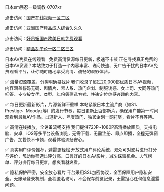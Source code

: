 日本sm残忍一级调教-0707xr


点击访问：<a href="https://vassv.pages.dev/">国产在线视频一区二区</a>

点击访问：<a href="https://rtj-3zo.pages.dev/">亚洲国产精品成人综合久久久</a>

点击访问：<a href="https://tfda.pages.dev/">好吊妞国产欧美日韩免费观看</a>

点击访问：<a href="https://bsdf-5f5.pages.dev/">精品乱子伦一区二区三区</a>


日本AV免费在线观看｜免费高清资源每日更新，极速不卡顿
正在寻找真正免费的日本AV资源？本站致力于打造一个内容丰富、访问快速、无广告干扰的日本AV免费观看平台，让你随时随地享受高清、流畅的观影体验。

✅ 海量资源覆盖，分类明确易找片
我们收录了超过20,000部优质日本AV视频，内容涵盖有码无码、剧情片、素人系、热门企划、制服诱惑、女上司、女同等热门标签，支持按女优、类型、年份等筛选方式，快速定位你感兴趣的内容。

✅ 每日更新最新影片，片源新鲜不重样
本站紧跟日本主流片商（如S1、Prestige、Moodyz等）的发行节奏，每日更新上百部新片，确保用户能第一时间观看到最新AV作品。出道新人、年度热门、独家企划一网打尽，看片不再等待。

✅ 高清在线播放，全设备流畅支持
我们提供720P~1080P高清播放画质，支持电脑、安卓、iOS等多平台设备浏览，无需下载、无需注册、即点即播，全程无弹窗广告，加载快不卡顿，观看体验流畅安心。

✅ 真实用户评价推荐，避雷更轻松
开放式用户评论系统，观众可对影片进行打分与评价，帮助你筛选出评分高、口碑好的日本AV影片，减少踩雷机会。人气榜单、评分排行每日更新，想爽看就爽看。

✅ 隐私保护严密，安全放心看片
平台采用SSL加密协议，全面保障用户隐私安全。无账号登录机制，全程匿名访问，不会保存浏览记录，无需担心任何信息泄露问题。




<span style="display:none;">[Canonical link]( https://github.com/832xduan/69306 ）</span>
